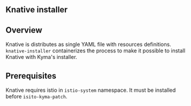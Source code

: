 ## Knative installer

## Overview

Knative is distributes as single YAML file with resources definitions. `knative-installer` containerizes the process to make it possible to install Knative with Kyma's installer.

## Prerequisites

Knative requires istio in `istio-system` namespace. It must be installed before `isito-kyma-patch`.
